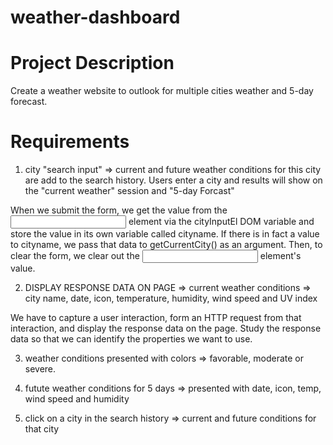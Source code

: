# weather-dashboard

# Project Description
Create a weather website to outlook for multiple cities weather and 5-day forecast.

# Requirements
1. city "search input" => current and future weather conditions for this city are add to the search history.
Users enter a city and results will show on the "current weather" session and "5-day Forcast"

When we submit the form, we get the value from the <input> element via the cityInputEl DOM variable and store the value in its own variable called cityname.
If there is in fact a value to cityname, we pass that data to getCurrentCity() as an argument. Then, to clear the form, we clear out the <input> element's value.

2. DISPLAY RESPONSE DATA ON PAGE => current weather conditions => city name, date, icon, temperature, humidity, wind speed and UV index

We have to capture a user interaction, form an HTTP request from that interaction, and display the response data on the page. Study the response data so that we can identify the properties we want to use.


3. weather conditions presented with colors => favorable, moderate or severe. 

4. futute weather conditions for 5 days => presented with date, icon, temp, wind speed and humidity

5. click on a city in the search history => current and future conditions for that city


